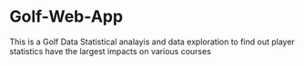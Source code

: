 # Golf-Web-App
This is a Golf Data Statistical analayis and data exploration to find out player statistics have the largest impacts on various courses
